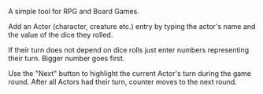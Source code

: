 A simple tool for RPG and Board Games.

Add an Actor (character, creature etc.) entry by typing the actor's name and the value of the dice they rolled.

If their turn does not depend on dice rolls just enter numbers representing their turn. Bigger number goes first.

Use the "Next" button to highlight the current Actor's turn during the game round. After all Actors had their turn,
counter moves to the next round.
